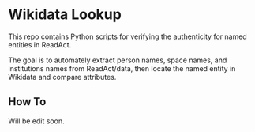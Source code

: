 # Wikidata Lookup

This repo contains Python scripts for verifying the authenticity for named entities in ReadAct.

The goal is to automately extract person names, space names, and institutions names from ReadAct/data, then locate the named entity in Wikidata and compare attributes.

## How To

Will be edit soon.
